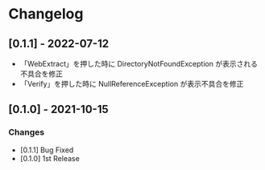 # Changelog

## [0.1.1] - 2022-07-12

- 「WebExtract」を押した時に DirectoryNotFoundException が表示される不具合を修正
- 「Verify」を押した時に NullReferenceException が表示不具合を修正

## [0.1.0] - 2021-10-15

### Changes

- [0.1.1] Bug Fixed
- [0.1.0] 1st Release
